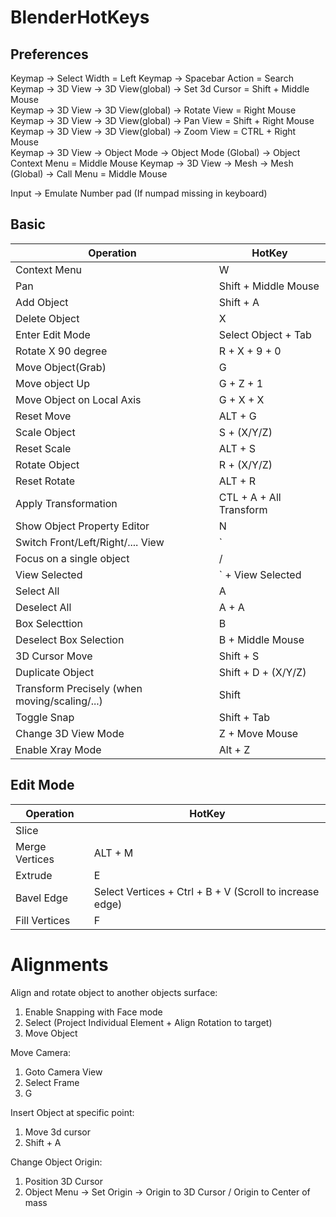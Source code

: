 

# BlenderHotKeys

## Preferences
Keymap -> Select Width = Left
Keymap -> Spacebar Action = Search  
Keymap -> 3D View -> 3D View(global) -> Set 3d Cursor = Shift + Middle Mouse  
Keymap -> 3D View -> 3D View(global) -> Rotate View = Right Mouse  
Keymap -> 3D View -> 3D View(global) -> Pan View = Shift + Right Mouse  
Keymap -> 3D View -> 3D View(global) -> Zoom View = CTRL + Right Mouse  
Keymap -> 3D View -> Object Mode -> Object Mode (Global) -> Object Context Menu = Middle Mouse
Keymap -> 3D View -> Mesh -> Mesh (Global) -> Call Menu = Middle Mouse

Input -> Emulate Number pad (If numpad missing in keyboard)


## Basic
| Operation  | HotKey |
| ------------- | ------------- |
| Context Menu | W |
| Pan  | Shift + Middle Mouse  |
| Add Object  | Shift + A  |
| Delete Object | X |
| Enter Edit Mode | Select Object + Tab |
| Rotate X 90 degree | R + X + 9 + 0 |
| Move Object(Grab) | G |
| Move object Up | G + Z + 1 |
| Move Object on Local Axis | G + X + X |
| Reset Move | ALT + G |
| Scale Object | S + (X/Y/Z) |
| Reset Scale | ALT + S |
| Rotate Object | R + (X/Y/Z) |
| Reset Rotate | ALT + R |
| Apply Transformation | CTL + A + All Transform |
| Show Object Property Editor | N |
| Switch Front/Left/Right/.... View | ` |
| Focus on a single object | / |
| View Selected | ` + View Selected |
| Select All | A |
| Deselect All | A + A |
| Box Selecttion | B |
| Deselect Box Selection | B + Middle Mouse |
| 3D Cursor Move | Shift + S |
| Duplicate Object | Shift + D + (X/Y/Z) |
| Transform Precisely (when moving/scaling/...) | Shift |
| Toggle Snap | Shift + Tab |
| Change 3D View Mode | Z + Move Mouse |
| Enable Xray Mode | Alt + Z |



## Edit Mode
| Operation  | HotKey |
| ------------- | ------------- |
| Slice | |
| Merge Vertices | ALT + M |
| Extrude | E |
| Bavel Edge | Select Vertices + Ctrl + B + V (Scroll to increase edge) |
| Fill Vertices | F |



Alignments
==========


Align and rotate object to another objects surface:
1. Enable Snapping with Face mode
2. Select (Project Individual Element + Align Rotation to target)
3. Move Object


Move Camera:  
1. Goto Camera View
2. Select Frame
3. G

Insert Object at specific point: 
1. Move 3d cursor
2. Shift + A

Change Object Origin:  
1. Position 3D Cursor
2. Object Menu -> Set Origin -> Origin to 3D Cursor / Origin to Center of mass



